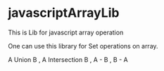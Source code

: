 javascriptArrayLib
==================

This is Lib for javascript array operation

One can use this library for Set operations on array.

A Union B , 
A Intersection B , 
A - B , 
B - A
